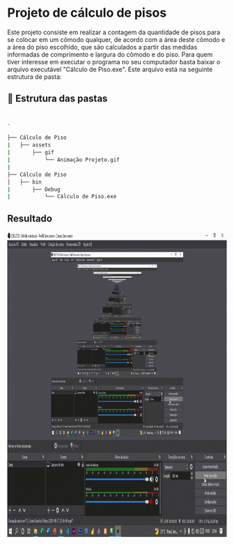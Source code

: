 # Projeto de cálculo de pisos

Este projeto consiste em realizar a contagem da quantidade de pisos para se colocar em um cômodo qualquer, de acordo com a área deste cômodo e a área do piso escolhido, que são calculados a partir das medidas informadas de comprimento e largura do cômodo e do piso. Para quem tiver interesse em executar o programa no seu computador basta baixar o arquivo executável "Cálculo de Piso.exe". Este arquivo está na seguinte estrutura de pasta:

## :file_folder: Estrutura das pastas

```bash

.

├── Cálculo de Piso
|   ├── assets
|       ├── gif
|           └── Animação Projeto.gif
|
├── Cálculo de Piso
│   ├── bin
|       ├── Debug
|           └── Cálculo de Piso.exe
```

## Resultado
<p align="center">
  <img src="assets/gif/Animação Projeto.gif" width="800" height=700>
</p>
